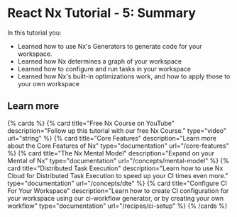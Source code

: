 # React Nx Tutorial - 5: Summary

In this tutorial you:

- Learned how to use Nx's Generators to generate code for your workspace.
- Learned how Nx determines a graph of your workspace
- Learned how to configure and run tasks in your workspace
- Learned how Nx's built-in optimizations work, and how to apply those to your own workspace

## Learn more

{% cards %}
{% card title="Free Nx Course on YouTube" description="Follow up this tutorial with our free Nx Course." type="video" url="string" %}
{% card title="Core Features" description="Learn more about the Core Features of Nx" type="documentation" url="/core-features" %}
{% card title="The Nx Mental Model" description="Expand on your Mental of Nx" type="documentation" url="/concepts/mental-model" %}
{% card title="Distributed Task Execution" description="Learn how to use Nx Cloud for Distributed Task Execution to speed up your CI times even more." type="documentation" url="/concepts/dte" %}
{% card title="Configure CI For Your Workspace" description="Learn how to create CI configuration for your workspace using our ci-workflow generator, or by creating your own workflow" type="documentation" url="/recipes/ci-setup" %}
{% /cards %}
